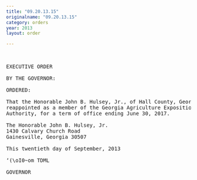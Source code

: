 ```yaml
---
title: "09.20.13.15"
originalname: "09.20.13.15"
category: orders
year: 2013
layout: order

---
```

<pre>
 

EXECUTIVE ORDER

BY THE GOVERNOR:

ORDERED:

That the Honorable John B. Hulsey, Jr., of Hall County, Georgia, is
reappointed as a member of the Georgia Agriculture Exposition
Authority, for a term of office ending June 30, 2017.

The Honorable John B. Hulsey, Jr.
1430 Calvary Church Road
Gainesville, Georgia 30507

This twentieth day of September, 2013

‘(\oI0~om TDML

GOVERNOR

</pre>
